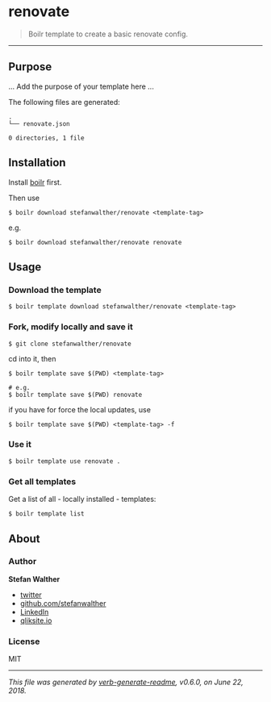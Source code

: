 # renovate

> Boilr template to create a basic renovate config.

---

## Purpose
... Add the purpose of your template here ...

The following files are generated:

```
.
└── renovate.json

0 directories, 1 file

```

## Installation
Install [boilr](https://github.com/tmrts/boilr) first. 

Then use 

```
$ boilr download stefanwalther/renovate <template-tag>
```

e.g.
```
$ boilr download stefanwalther/renovate renovate
```

## Usage
### Download the template

```
$ boilr template download stefanwalther/renovate <template-tag>
```

### Fork, modify locally and save it

```
$ git clone stefanwalther/renovate
```

cd into it, then

```
$ boilr template save $(PWD) <template-tag>

# e.g. 
$ boilr template save $(PWD) renovate
```

if you have for force the local updates, use

```
$ boilr template save $(PWD) <template-tag> -f
```

### Use it

```
$ boilr template use renovate .
```

### Get all templates

Get a list of all - locally installed - templates:

```
$ boilr template list
```

## About

### Author
**Stefan Walther**

* [twitter](http://twitter.com/waltherstefan)  
* [github.com/stefanwalther](http://github.com/stefanwalther) 
* [LinkedIn](https://www.linkedin.com/in/stefanwalther/) 
* [qliksite.io](http://qliksite.io)

### License
MIT

***

_This file was generated by [verb-generate-readme](https://github.com/verbose/verb-generate-readme), v0.6.0, on June 22, 2018._

